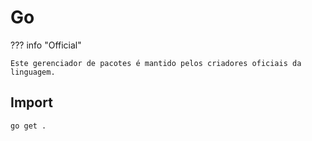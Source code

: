 # Go

??? info "Official"

    Este gerenciador de pacotes é mantido pelos criadores oficiais da linguagem.

## Import

```
go get .
```